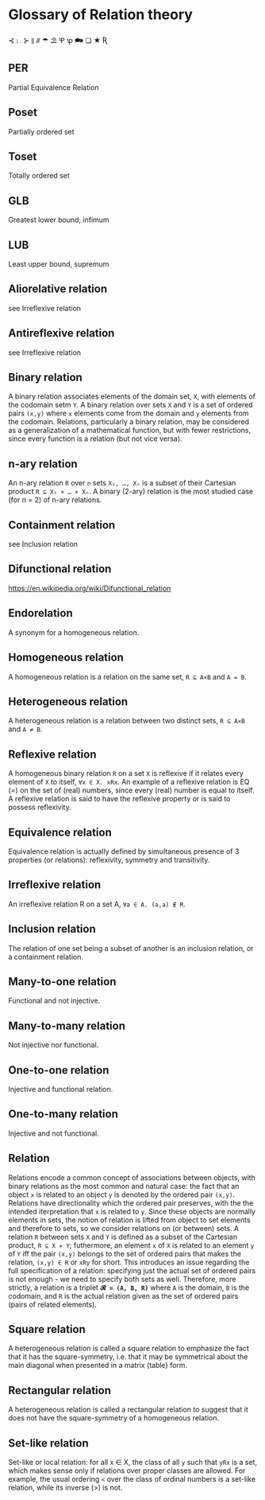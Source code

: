 # Glossary of Relation theory

⊰ ⨟ ⨾ ⊱ ⫴ ⫻ ☂ ⛱ Ꝕ ꝕ 🗪 ❏ ★ Ʀ

## PER
Partial Equivalence Relation

## Poset
Partially ordered set

## Toset
Totally ordered set

## GLB
Greatest lower bound, infimum

## LUB
Least upper bound, supremum




## Aliorelative relation
see Irreflexive relation

## Antireflexive relation
see Irreflexive relation

## Binary relation
A binary relation associates elements of the domain set, `X`, with elements of the codomain setm `Y`. A binary relation over sets `X` and `Y` is a set of ordered pairs `(x,y)` where `x` elements come from the domain and `y` elements from the codomain. Relations, particularly a binary relation, may be considered as a generalization of a mathematical function, but with fewer restrictions, since every function is a relation (but not vice versa).

## n-ary relation
An n-ary relation `R` over `n` sets `X₁, …, Xₙ` is a subset of their Cartesian product `R ⊆ X₁ ⨯ … ⨯ Xₙ`. A binary (2-ary) relation is the most studied case (for n = 2) of n-ary relations.

## Containment relation
see Inclusion relation

## Difunctional relation
https://en.wikipedia.org/wiki/Difunctional_relation

## Endorelation
A synonym for a homogeneous relation.

## Homogeneous relation
A homogeneous relation is a relation on the same set, `R ⊆ A⨯B` and `A = B`.

## Heterogeneous relation
A heterogeneous relation is a relation between two distinct sets, `R ⊆ A⨯B` and `A ≠ B`.

## Reflexive relation
A homogeneous binary relation `R` on a set `X` is reflexive if it relates every element of `X` to itself, `∀x ∈ X. xRx`. An example of a reflexive relation is EQ (=) on the set of (real) numbers, since every (real) number is equal to itself. A reflexive relation is said to have the reflexive property or is said to possess reflexivity.

## Equivalence relation
Equivalence relation is actually defined by simultaneous presence of 3 properties (or relations): reflexivity, symmetry and transitivity.

## Irreflexive relation
An irreflexive relation R on a set A, `∀a ∈ A. (a,a) ∉ R`.

## Inclusion relation
The relation of one set being a subset of another is an inclusion relation, or a containment relation.

## Many-to-one relation
Functional and not injective.

## Many-to-many relation
Not injective nor functional.

## One-to-one relation
Injective and functional relation.

## One-to-many relation
Injective and not functional.

## Relation
Relations encode a common concept of associations between objects, with binary relations as the most common and natural case: the fact that an object `x` is related to an object `y` is denoted by the ordered pair `(x,y)`. Relations have directionality which the ordered pair preserves, with the the intended iterpretation that `x` is related to `y`. Since these objects are normally elements in sets, the notion of relation is lifted from object to set elements and therefore to sets, so we consider relations on (or between) sets. A relation `R` between sets `X` and `Y` is defined as a subset of the Cartesian product, `R ⊆ X ⨯ Y`; futhermore, an element `x` of `X` is related to an element `y` of `Y` iff the pair `(x,y)` belongs to the set of ordered pairs that makes the relation, `(x,y) ∈ R` or `xRy` for short. This introduces an issue regarding the full specification of a relation: specifying just the actual set of ordered pairs is not enough - we need to specify both sets as well. Therefore, more strictly, a relation is a triplet __`𝓡 = (A, B, R)`__ where `A` is the domain, `B` is the codomain, and `R` is the actual relation given as the set of ordered pairs (pairs of related elements).

## Square relation
A heterogeneous relation is called a square relation to emphasize the fact that it has the square-symmetry, i.e. that it may be symmetrical about the main diagonal when presented in a matrix (table) form.

## Rectangular relation
A heterogeneous relation is called a rectangular relation to suggest that it does not have the square-symmetry of a homogeneous relation.

## Set-like relation
Set-like or local relation: for all x ∈ X, the class of all `y` such that `yRx` is a set, which makes sense only if relations over proper classes are allowed.
For example, the usual ordering `<` over the class of ordinal numbers is a set-like relation, while its inverse (>) is not.
